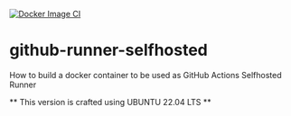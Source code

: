[![Docker Image CI](https://github.com/safebytelabs/github-runner-selfhosted/actions/workflows/build.yml/badge.svg?branch=main)](https://github.com/safebytelabs/github-runner-selfhosted/actions/workflows/build.yml)

# github-runner-selfhosted
How to build a docker container to be used as GitHub Actions Selfhosted Runner

** This version is crafted using UBUNTU 22.04 LTS **

